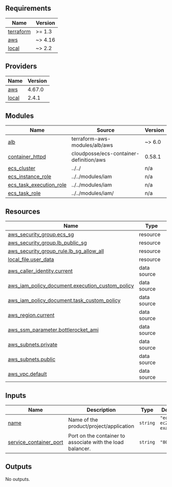 <!-- BEGINNING OF PRE-COMMIT-TERRAFORM DOCS HOOK -->
## Requirements

| Name | Version |
|------|---------|
| <a name="requirement_terraform"></a> [terraform](#requirement\_terraform) | >= 1.3 |
| <a name="requirement_aws"></a> [aws](#requirement\_aws) | ~> 4.16 |
| <a name="requirement_local"></a> [local](#requirement\_local) | ~> 2.2 |

## Providers

| Name | Version |
|------|---------|
| <a name="provider_aws"></a> [aws](#provider\_aws) | 4.67.0 |
| <a name="provider_local"></a> [local](#provider\_local) | 2.4.1 |

## Modules

| Name | Source | Version |
|------|--------|---------|
| <a name="module_alb"></a> [alb](#module\_alb) | terraform-aws-modules/alb/aws | ~> 6.0 |
| <a name="module_container_httpd"></a> [container\_httpd](#module\_container\_httpd) | cloudposse/ecs-container-definition/aws | 0.58.1 |
| <a name="module_ecs_cluster"></a> [ecs\_cluster](#module\_ecs\_cluster) | ../../ | n/a |
| <a name="module_ecs_instance_role"></a> [ecs\_instance\_role](#module\_ecs\_instance\_role) | ../../modules/iam | n/a |
| <a name="module_ecs_task_execution_role"></a> [ecs\_task\_execution\_role](#module\_ecs\_task\_execution\_role) | ../../modules/iam | n/a |
| <a name="module_ecs_task_role"></a> [ecs\_task\_role](#module\_ecs\_task\_role) | ../../modules/iam/ | n/a |

## Resources

| Name | Type |
|------|------|
| [aws_security_group.ecs_sg](https://registry.terraform.io/providers/hashicorp/aws/latest/docs/resources/security_group) | resource |
| [aws_security_group.lb_public_sg](https://registry.terraform.io/providers/hashicorp/aws/latest/docs/resources/security_group) | resource |
| [aws_security_group_rule.lb_sg_allow_all](https://registry.terraform.io/providers/hashicorp/aws/latest/docs/resources/security_group_rule) | resource |
| [local_file.user_data](https://registry.terraform.io/providers/hashicorp/local/latest/docs/resources/file) | resource |
| [aws_caller_identity.current](https://registry.terraform.io/providers/hashicorp/aws/latest/docs/data-sources/caller_identity) | data source |
| [aws_iam_policy_document.execution_custom_policy](https://registry.terraform.io/providers/hashicorp/aws/latest/docs/data-sources/iam_policy_document) | data source |
| [aws_iam_policy_document.task_custom_policy](https://registry.terraform.io/providers/hashicorp/aws/latest/docs/data-sources/iam_policy_document) | data source |
| [aws_region.current](https://registry.terraform.io/providers/hashicorp/aws/latest/docs/data-sources/region) | data source |
| [aws_ssm_parameter.bottlerocket_ami](https://registry.terraform.io/providers/hashicorp/aws/latest/docs/data-sources/ssm_parameter) | data source |
| [aws_subnets.private](https://registry.terraform.io/providers/hashicorp/aws/latest/docs/data-sources/subnets) | data source |
| [aws_subnets.public](https://registry.terraform.io/providers/hashicorp/aws/latest/docs/data-sources/subnets) | data source |
| [aws_vpc.default](https://registry.terraform.io/providers/hashicorp/aws/latest/docs/data-sources/vpc) | data source |

## Inputs

| Name | Description | Type | Default | Required |
|------|-------------|------|---------|:--------:|
| <a name="input_name"></a> [name](#input\_name) | Name of the product/project/application | `string` | `"ecs-ec2-example"` | no |
| <a name="input_service_container_port"></a> [service\_container\_port](#input\_service\_container\_port) | Port on the container to associate with the load balancer. | `string` | `"80"` | no |

## Outputs

No outputs.
<!-- END OF PRE-COMMIT-TERRAFORM DOCS HOOK -->
